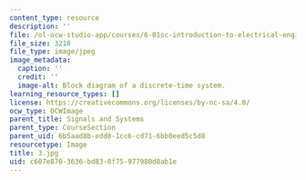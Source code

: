 ```yaml
---
content_type: resource
description: ''
file: /ol-ocw-studio-app/courses/6-01sc-introduction-to-electrical-engineering-and-computer-science-i-spring-2011/c607e8703636bd830f75977980d8ab1e_3.jpg
file_size: 3210
file_type: image/jpeg
image_metadata:
  caption: ''
  credit: ''
  image-alt: Block diagram of a discrete-time system.
learning_resource_types: []
license: https://creativecommons.org/licenses/by-nc-sa/4.0/
ocw_type: OCWImage
parent_title: Signals and Systems
parent_type: CourseSection
parent_uid: 6b5aad8b-edd8-1cc6-cd71-6bb0eed5c5d8
resourcetype: Image
title: 3.jpg
uid: c607e870-3636-bd83-0f75-977980d8ab1e
---
```

